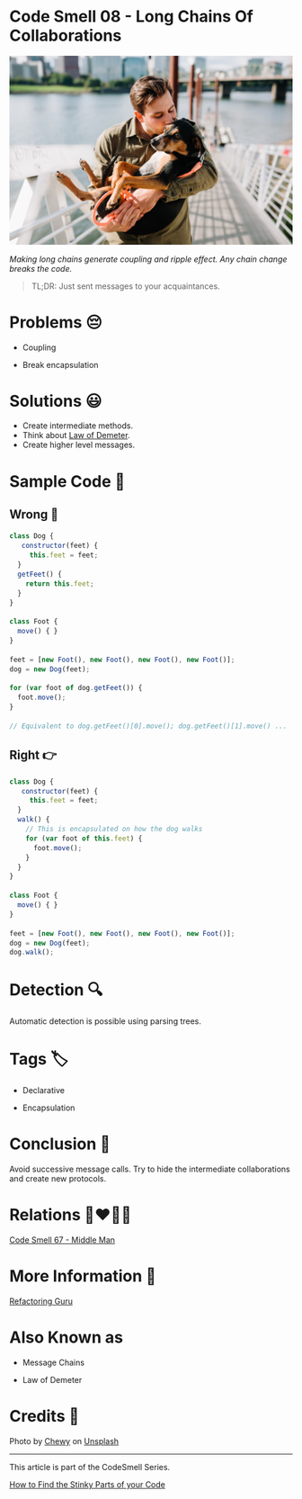 # Code Smell 08 - Long Chains Of Collaborations

![Code Smell 08 - Long Chains Of Collaborations](Code%20Smell%2008%20-%20Long%20Chains%20Of%20Collaborations.jpg)

*Making long chains generate coupling and ripple effect.
Any chain change breaks the code.*

> TL;DR: Just sent messages to your acquaintances. 

# Problems 😔 

- Coupling

- Break encapsulation

# Solutions 😃

- Create intermediate methods.
- Think about [Law of Demeter](https://en.wikipedia.org/wiki/Law_of_Demeter).
- Create higher level messages.

# Sample Code 📖

## Wrong 🚫

<!-- [Gist Url](https://gist.github.com/mcsee/de702945b0bb7cd80f696f8cbe19c91c) -->

```javascript
class Dog {
   constructor(feet) {
     this.feet = feet;    
  }
  getFeet() {    
    return this.feet;
  }  
}

class Foot {
  move() { }
}

feet = [new Foot(), new Foot(), new Foot(), new Foot()];
dog = new Dog(feet);

for (var foot of dog.getFeet()) {
  foot.move(); 
}

// Equivalent to dog.getFeet()[0].move(); dog.getFeet()[1].move() ...
```

## Right 👉

<!-- [Gist Url](https://gist.github.com/mcsee/b3b7d73ffb6554df2c06fce3b93a134f) -->

```javascript
class Dog {
   constructor(feet) {
     this.feet = feet;    
  }
  walk() {
    // This is encapsulated on how the dog walks
    for (var foot of this.feet) {
      foot.move(); 
    }
  }
}

class Foot {
  move() { }
}

feet = [new Foot(), new Foot(), new Foot(), new Foot()];
dog = new Dog(feet);
dog.walk();
```

# Detection 🔍

 Automatic detection is possible using parsing trees.
 
# Tags 🏷️

- Declarative

- Encapsulation

# Conclusion 🏁

Avoid successive message calls. Try to hide the intermediate collaborations and create new protocols.

# Relations 👩‍❤️‍💋‍👨

[Code Smell 67 - Middle Man](https://github.com/mcsee/Software-Design-Articles/tree/main/Articles/Code%20Smells/Code%20Smell%2067%20-%20Middle%20Man/readme.md)

# More Information 📕

[Refactoring Guru](https://refactoring.guru/es/smells/message-chains)

# Also Known as

- Message Chains

- Law of Demeter

# Credits 🙏

Photo by [Chewy](https://unsplash.com/@chewy) on [Unsplash](https://unsplash.com/s/photos/dog)

* * *

This article is part of the CodeSmell Series.

[How to Find the Stinky Parts of your Code](https://github.com/mcsee/Software-Design-Articles/tree/main/Articles/Code%20Smells/How%20to%20Find%20the%20Stinky%20parts%20of%20your%20Code/readme.md)